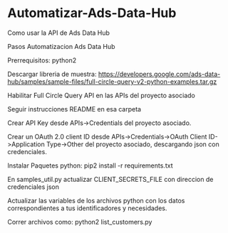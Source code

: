 # Automatizar-Ads-Data-Hub
Como usar la API de Ads Data Hub

Pasos Automatizacion Ads Data Hub



Prerrequisitos: python2

Descargar libreria de muestra: https://developers.google.com/ads-data-hub/samples/sample-files/full-circle-query-v2-python-examples.tar.gz

Habilitar Full Circle Query API en las APIs del proyecto asociado

Seguir instrucciones README en esa carpeta

Crear API Key desde APIs->Credentials del proyecto asociado.

Crear un OAuth 2.0 client ID desde APIs->Credentials->OAuth Client ID->Application Type->Other del proyecto asociado, descargando json con credenciales.

Instalar Paquetes python: pip2 install -r requirements.txt

En samples_util.py actualizar CLIENT_SECRETS_FILE con direccion de credenciales json

Actualizar las variables de los archivos python con los datos correspondientes a tus identificadores y necesidades.

Correr archivos como: python2 list_customers.py 
